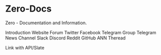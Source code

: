 # Zero-Docs

Zero - Documentation and Information.

Introduction
Website
Forum
Twitter
Facebook
Telegram Group
Telegram News Channel
Slack
Discord
Reddit
GitHub
ANN Theread


Link with API/Slate
